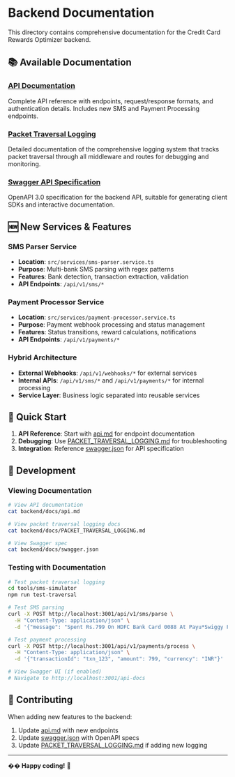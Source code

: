 # Backend Documentation

This directory contains comprehensive documentation for the Credit Card Rewards Optimizer backend.

## 📚 Available Documentation

### [API Documentation](./api.md)
Complete API reference with endpoints, request/response formats, and authentication details. Includes new SMS and Payment Processing endpoints.

### [Packet Traversal Logging](./PACKET_TRAVERSAL_LOGGING.md)
Detailed documentation of the comprehensive logging system that tracks packet traversal through all middleware and routes for debugging and monitoring.

### [Swagger API Specification](./swagger.json)
OpenAPI 3.0 specification for the backend API, suitable for generating client SDKs and interactive documentation.

## 🆕 New Services & Features

### **SMS Parser Service**
- **Location**: `src/services/sms-parser.service.ts`
- **Purpose**: Multi-bank SMS parsing with regex patterns
- **Features**: Bank detection, transaction extraction, validation
- **API Endpoints**: `/api/v1/sms/*`

### **Payment Processor Service**
- **Location**: `src/services/payment-processor.service.ts`
- **Purpose**: Payment webhook processing and status management
- **Features**: Status transitions, reward calculations, notifications
- **API Endpoints**: `/api/v1/payments/*`

### **Hybrid Architecture**
- **External Webhooks**: `/api/v1/webhooks/*` for external services
- **Internal APIs**: `/api/v1/sms/*` and `/api/v1/payments/*` for internal processing
- **Service Layer**: Business logic separated into reusable services

## 🚀 Quick Start

1. **API Reference**: Start with [api.md](./api.md) for endpoint documentation
2. **Debugging**: Use [PACKET_TRAVERSAL_LOGGING.md](./PACKET_TRAVERSAL_LOGGING.md) for troubleshooting
3. **Integration**: Reference [swagger.json](./swagger.json) for API specification

## 🔧 Development

### Viewing Documentation
```bash
# View API documentation
cat backend/docs/api.md

# View packet traversal logging docs
cat backend/docs/PACKET_TRAVERSAL_LOGGING.md

# View Swagger spec
cat backend/docs/swagger.json
```

### Testing with Documentation
```bash
# Test packet traversal logging
cd tools/sms-simulator
npm run test-traversal

# Test SMS parsing
curl -X POST http://localhost:3001/api/v1/sms/parse \
  -H "Content-Type: application/json" \
  -d '{"message": "Spent Rs.799 On HDFC Bank Card 0088 At Payu*Swiggy Food", "sender": "HDFCBK"}'

# Test payment processing
curl -X POST http://localhost:3001/api/v1/payments/process \
  -H "Content-Type: application/json" \
  -d '{"transactionId": "txn_123", "amount": 799, "currency": "INR"}'

# View Swagger UI (if enabled)
# Navigate to http://localhost:3001/api-docs
```

## 📝 Contributing

When adding new features to the backend:
1. Update [api.md](./api.md) with new endpoints
2. Update [swagger.json](./swagger.json) with OpenAPI specs
3. Update [PACKET_TRAVERSAL_LOGGING.md](./PACKET_TRAVERSAL_LOGGING.md) if adding new logging

---

**�� Happy coding!** 🚀 